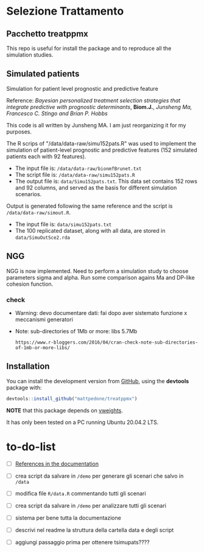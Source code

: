 # Selezione Trattamento 
## Pacchetto treatppmx

This repo is useful for install the package and to reproduce all the simulation studies.

## Simulated patients
Simulation for patient level prognostic and predictive feature

Reference: *Bayesian personalized treatment selection strategies that integrate predictive with prognostic determinants*, **Biom.J.**, *Junsheng Ma, Francesco C. Stingo and Brian P. Hobbs*

This code is all written by Junsheng MA. I am just reorganizing it for my purposes.

The R scrips of "/data/data-raw/simu152pats.R" was used to implement the simulation of patient-level prognostic and predictive features (152 simulated patients each with 92 features). 

* The input file is: `/data/data-raw/bionmfBrunet.txt`
* The script file is: `/data/data-raw/simu152pats.R`
* The output file is: `data/Simu152pats.txt`. This data set contains 152 rows and 92 columns,
and served as the basis for different simulation scenarios.

Output is generated following the same reference and the script is `/data/data-raw/simout.R`. 

* The input file is: `data/simu152pats.txt`
* The 100 replicated dataset, along with all data, are stored in `data/SimuOutSce2.rda`

## NGG

NGG is now implemented. Need to perform a simulation study to choose parameters sigma and alpha. 
Run some comparison agains Ma and DP-like cohesion function.

### check

* Warning: devo documentare dati: fai dopo aver sistemato funzione x meccanismi generatori
* Note: sub-directories of 1Mb or more:
      libs   5.7Mb
      
      https://www.r-bloggers.com/2016/04/cran-check-note-sub-directories-of-1mb-or-more-libs/

## Installation

You can install the development version from [GitHub](https://CRAN.R-project.org), using the **devtools** package with:

``` r
devtools::install_github("mattpedone/treatppmx")
```

**NOTE** that this package depends on [vweights](https://github.com/mattpedone/vweights). 

It has only been tested on a PC running Ubuntu 20.04.2 LTS.


# to-do-list

- [ ] [References in the documentation](https://cran.r-project.org/web/packages/Rdpack/vignettes/Inserting_bibtex_references.pdf)

- [ ] crea script da salvare in `/demo` per generare gli scenari che salvo in `/data`
- [ ] modifica file `R/data.R` commentando tutti gli scenari
- [ ] crea script da salvare in `/demo` per analizzare tutti gli scenari
- [ ] sistema per bene tutta la documentazione
- [ ] descrivi nel readme la struttura della cartella data e degli script

- [ ] aggiungi passaggio prima per ottenere tsimupats????

